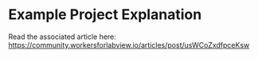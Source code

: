 # Example Project Explanation

Read the associated article here: https://community.workersforlabview.io/articles/post/usWCoZxdfpceKsw
